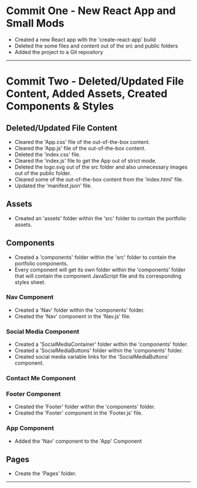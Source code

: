 # Commit One - New React App and Small Mods
- Created a new React app with the 'create-react-app' build
- Deleted the some files and content out of the src and public folders
- Added the project to a Git repository

---
# Commit Two - Deleted/Updated File Content, Added Assets, Created Components & Styles
## Deleted/Updated File Content
- Cleared the 'App.css' file of the out-of-the-box content.
- Cleared the 'App.js' file of the out-of-the-box content. 
- Deleted the 'index.css' file. 
- Cleared the 'index.js' file to get the App out of strict mode. 
- Deleted the logo.svg out of the src folder and also unnecessary images out of the public folder. 
- Cleared some of the out-of-the-box content from the 'index.html' file.
- Updated the 'manifest.json' file.

## Assets
- Created an 'assets' folder within the 'src' folder to contain the portfolio assets. 

## Components
- Created a 'components' folder within the 'src' folder to contain the portfolio components.
- Every component will get its own folder within the 'components' folder that will contain the component JavaScript file and its corresponding styles sheet. 
  
### Nav Component
- Created a 'Nav' folder within the 'components' folder. 
- Created the 'Nav' component in the 'Nav.js' file. 
  
### Social Media Component
- Created a 'SocialMediaContainer' folder within the 'components' folder.
- Created a 'SocialMediaButtons' folder within the 'components' folder.
- Created social media variable links for the 'SocialMediaButtons' component. 

### Contact Me Component

### Footer Component
- Created the 'Footer' folder within the 'components' folder.
- Created the 'Footer' component in the 'Footer.js' file. 
  
### App Component
- Added the 'Nav' component to the 'App' Component

## Pages
- Create the 'Pages' folder. 
---